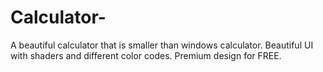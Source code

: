 # Calculator-
A beautiful calculator that is smaller than windows calculator. Beautiful UI with shaders and different color codes. Premium design for FREE.
